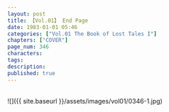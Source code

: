 ```yaml
---
layout: post
title: 【Vol.01】 End Page
date: 1983-01-01 05:46
categories: ["Vol.01 The Book of Lost Tales I"]
chapters: ["COVER"]
page_num: 346
characters: 
tags: 
description: 
published: true
---
```


<br>
![]({{ site.baseurl }}/assets/images/vol01/0346-1.jpg)
<br><br>

